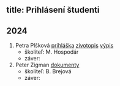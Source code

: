 title: Prihlásení študenti 
---

## 2024

1. Petra Plšková  [prihláška](DS_applications/plskova24_prihl.pdf) [zivotopis](DS_applications/plskova24_cv.pdf)  [výpis](DS_applications/plskova24_vypis.pdf)    
    - školiteľ: M. Hospodár     
    - záver:    
1. Peter Zigman  [dokumenty](DS_applications/zigman24_documents.pdf)    
    - školiteľ: B. Brejová     
    - záver:    
